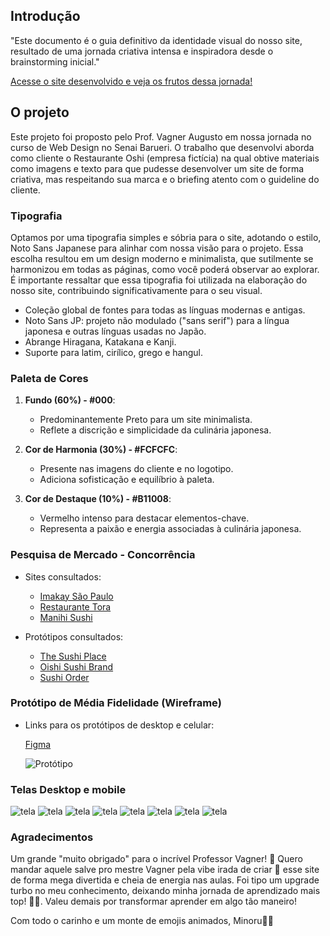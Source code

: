 ## Introdução

"Este documento é o guia definitivo da identidade visual do nosso site, resultado de uma jornada criativa intensa e inspiradora desde o brainstorming inicial."

[Acesse o site desenvolvido e veja os frutos dessa jornada!](https://minoru-yamanaka.github.io/projeto_oishi.io/)

## O projeto

Este projeto foi proposto pelo Prof. Vagner Augusto em nossa jornada no curso de Web Design no Senai Barueri. O trabalho que desenvolvi aborda como cliente o Restaurante Oshi (empresa fictícia) na qual obtive materiais como imagens e texto para que pudesse desenvolver um site de forma criativa, mas respeitando sua marca e o briefing atento com o guideline do cliente.

### Tipografia

 Optamos por uma tipografia simples e sóbria para o site, adotando o estilo, Noto Sans Japanese para alinhar com nossa visão para o projeto. Essa escolha resultou em um design moderno e minimalista, que sutilmente se harmonizou em todas as páginas, como você poderá observar ao explorar. É importante ressaltar que essa tipografia foi utilizada na elaboração do nosso site, contribuindo significativamente para o seu visual. 

- Coleção global de fontes para todas as línguas modernas e antigas.
- Noto Sans JP: projeto não modulado ("sans serif") para a língua japonesa e outras línguas usadas no Japão.
- Abrange Hiragana, Katakana e Kanji.
- Suporte para latim, cirílico, grego e hangul.

### Paleta de Cores

1. **Fundo (60%) - #000**:
   - Predominantemente Preto para um site minimalista.
   - Reflete a discrição e simplicidade da culinária japonesa.

2. **Cor de Harmonia (30%) - #FCFCFC**:
   - Presente nas imagens do cliente e no logotipo.
   - Adiciona sofisticação e equilíbrio à paleta.

3. **Cor de Destaque (10%) - #B11008**:
   - Vermelho intenso para destacar elementos-chave.
   - Representa a paixão e energia associadas à culinária japonesa.

### Pesquisa de Mercado - Concorrência

- Sites consultados:

	- [Imakay São Paulo](https://imakaysaopaulo.com)
	- [Restaurante Tora](http://restaurantetora.com.br)
	- [Manihi Sushi](https://www.manihisushi.com.br)

- Protótipos consultados:

	- [The Sushi Place](https://www.figma.com/community/file/995298040523863309/the-sushi-place)
	- [Oishi Sushi Brand](https://www.figma.com/community/file/988250181037245742/oishi-sushi-brand)
	- [Sushi Order](https://www.figma.com/community/file/1258402836124603298/sushi-order)

### Protótipo de Média Fidelidade (Wireframe)
- Links para os protótipos de desktop e celular:

	[Figma](https://www.figma.com/file/mFnjER3fXHxdXCzv10HZ53/Oishi?type=design&node-id=0%3A1&mode=design&t=NKQA7PE37feqCPFD-1)

	![Protótipo](/src/images/prototipo.png)

### Telas Desktop e mobile 

![tela](/src/images/desktop/home1.jpg)
![tela](/src/images/desktop/home2.jpg)
![tela](/src/images/desktop/menu3.jpg)
![tela](/src/images/desktop/ambiente1.jpg)
![tela](/src/images/desktop/cardapio1.jpg)
![tela](/src/images/desktop/localizacao1.jpg)
![tela](/src/images/desktop/reserva1.jpg)
![tela](/src/images/desktop/sobre1.jpg)


### Agradecimentos 
Um grande "muito obrigado" para o incrível Professor Vagner! 🌟
Quero mandar aquele salve pro mestre Vagner pela vibe irada de criar 📱 esse site de forma mega divertida e cheia de energia nas aulas. Foi tipo um upgrade turbo no meu conhecimento, deixando minha jornada de aprendizado mais top! 🙏🚀. Valeu demais por transformar aprender em algo tão maneiro!

Com todo o carinho e um monte de emojis animados, Minoru🚀🔮


	
